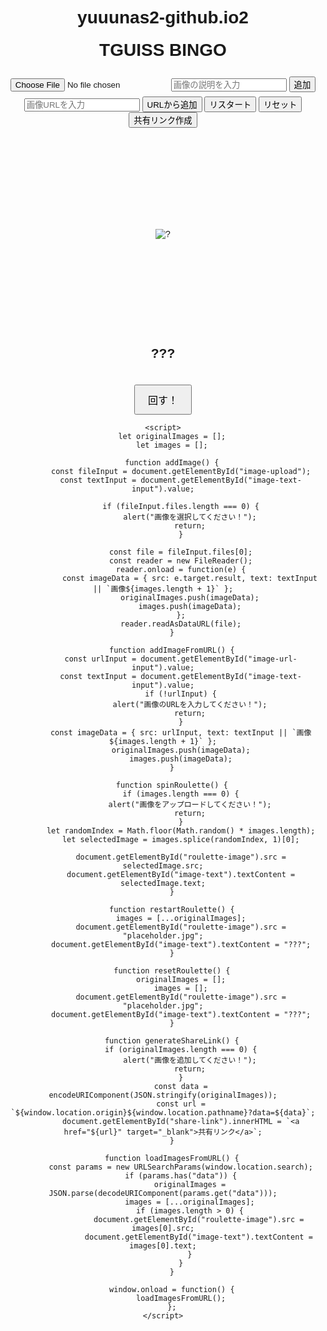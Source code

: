 # yuuunas2-github.io2
<!DOCTYPE html>
<html lang="ja">
<head>
    <meta charset="UTF-8">
    <meta name="viewport" content="width=device-width, initial-scale=1.0">
    <title>TGUISS BINGO</title>
    <style>
        body {
            text-align: center;
            font-family: Arial, sans-serif;
        }
        h1 {
            margin-top: 20px;
        }
        .roulette-container {
            position: relative;
            width: 300px;
            height: 300px;
            margin: 20px auto;
            overflow: hidden;
            display: flex;
            align-items: center;
            justify-content: center;
        }
        .image-display {
            max-width: 100%;
            max-height: 100%;
        }
        .spin-button {
            margin-top: 20px;
            padding: 10px 20px;
            font-size: 16px;
            cursor: pointer;
        }
        .upload-input {
            margin-top: 10px;
        }
    </style>
</head>
<body>
    <h1>TGUISS BINGO</h1>
    <input type="file" id="image-upload" class="upload-input" accept="image/*">
    <input type="text" id="image-text-input" placeholder="画像の説明を入力" class="upload-input">
    <button onclick="addImage()">追加</button>
    <input type="text" id="image-url-input" placeholder="画像URLを入力" class="upload-input">
    <button onclick="addImageFromURL()">URLから追加</button>
    <button onclick="restartRoulette()">リスタート</button>
    <button onclick="resetRoulette()">リセット</button>
    <button onclick="generateShareLink()">共有リンク作成</button>
    <p id="share-link"></p>
    <div class="roulette-container">
        <img id="roulette-image" class="image-display" src="placeholder.jpg" alt="?">
    </div>
    <h2 id="image-text">???</h2>
    <button class="spin-button" onclick="spinRoulette()">回す！</button>
    
    <script>
        let originalImages = [];
        let images = [];

        function addImage() {
            const fileInput = document.getElementById("image-upload");
            const textInput = document.getElementById("image-text-input").value;
            
            if (fileInput.files.length === 0) {
                alert("画像を選択してください！");
                return;
            }
            
            const file = fileInput.files[0];
            const reader = new FileReader();
            reader.onload = function(e) {
                const imageData = { src: e.target.result, text: textInput || `画像${images.length + 1}` };
                originalImages.push(imageData);
                images.push(imageData);
            };
            reader.readAsDataURL(file);
        }

        function addImageFromURL() {
            const urlInput = document.getElementById("image-url-input").value;
            const textInput = document.getElementById("image-text-input").value;
            if (!urlInput) {
                alert("画像のURLを入力してください！");
                return;
            }
            const imageData = { src: urlInput, text: textInput || `画像${images.length + 1}` };
            originalImages.push(imageData);
            images.push(imageData);
        }

        function spinRoulette() {
            if (images.length === 0) {
                alert("画像をアップロードしてください！");
                return;
            }
            let randomIndex = Math.floor(Math.random() * images.length);
            let selectedImage = images.splice(randomIndex, 1)[0];
            
            document.getElementById("roulette-image").src = selectedImage.src;
            document.getElementById("image-text").textContent = selectedImage.text;
        }

        function restartRoulette() {
            images = [...originalImages];
            document.getElementById("roulette-image").src = "placeholder.jpg";
            document.getElementById("image-text").textContent = "???";
        }

        function resetRoulette() {
            originalImages = [];
            images = [];
            document.getElementById("roulette-image").src = "placeholder.jpg";
            document.getElementById("image-text").textContent = "???";
        }

        function generateShareLink() {
            if (originalImages.length === 0) {
                alert("画像を追加してください！");
                return;
            }
            const data = encodeURIComponent(JSON.stringify(originalImages));
            const url = `${window.location.origin}${window.location.pathname}?data=${data}`;
            document.getElementById("share-link").innerHTML = `<a href="${url}" target="_blank">共有リンク</a>`;
        }

        function loadImagesFromURL() {
            const params = new URLSearchParams(window.location.search);
            if (params.has("data")) {
                originalImages = JSON.parse(decodeURIComponent(params.get("data")));
                images = [...originalImages];
                if (images.length > 0) {
                    document.getElementById("roulette-image").src = images[0].src;
                    document.getElementById("image-text").textContent = images[0].text;
                }
            }
        }

        window.onload = function() {
            loadImagesFromURL();
        };
    </script>
</body>
</html>
